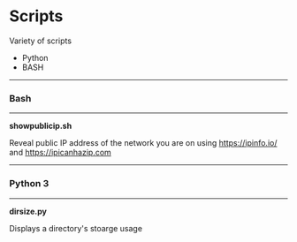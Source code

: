 # Scripts

Variety of scripts 
- Python
- BASH


---
### Bash
---
**showpublicip.sh**

Reveal public IP address of the network you are on using https://ipinfo.io/ and https://ipicanhazip.com


---

### Python 3
---

**dirsize.py**

Displays a directory's stoarge usage
